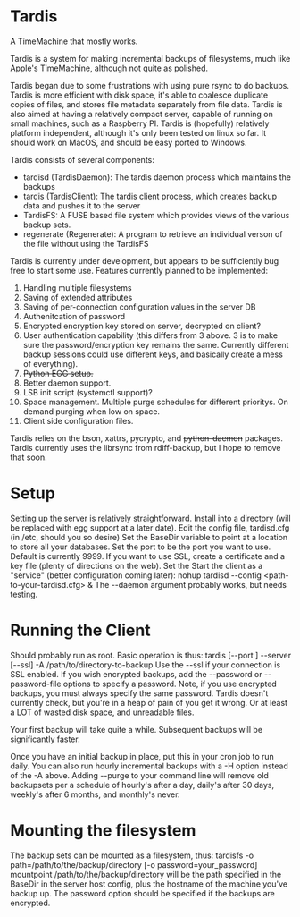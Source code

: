 Tardis
======

A TimeMachine that mostly works.

Tardis is a system for making incremental backups of filesystems, much like Apple's TimeMachine,
although not quite as polished.

Tardis began due to some frustrations with using pure rsync to do backups.  Tardis is more efficient with disk space,
it's able to coalesce duplicate copies of files, and stores file metadata separately from file data.  Tardis is also aimed
at having a relatively compact server, capable of running on small machines, such as a Raspberry PI.  Tardis is (hopefully)
relatively platform independent, although it's only been tested on linux so far.  It should work on MacOS, and should be
easy ported to Windows.

Tardis consists of several components:
* tardisd (TardisDaemon): The tardis daemon process which maintains the backups
* tardis  (TardisClient): The tardis client process, which creates backup data and pushes it to the server
* TardisFS: A FUSE based file system which provides views of the various backup sets.
* regenerate (Regenerate): A program to retrieve an individual verson of the file without using the TardisFS

Tardis is currently under development, but appears to be sufficiently bug free to start some use.
Features currently planned to be implemented:

1. Handling multiple filesystems
2. Saving of extended attributes
2. Saving of per-connection configuration values in the server DB
3. Authenitcation of password
4. Encrypted encryption key stored on server, decrypted on client?
5. User authentication capability (this differs from 3 above. 3 is to make sure the password/encryption key remains the same.  Currently different backup sessions could use different keys, and basically create a mess of everything).
6. ~~Python EGG setup.~~
7. Better daemon support.
8. LSB init script (systemctl support)?
9. Space management.  Multiple purge schedules for different prioritys.  On demand purging when low on space.
10. Client side configuration files.

Tardis relies on the bson, xattrs, pycrypto, and ~~python-daemon~~ packages.
Tardis currently uses the librsync from rdiff-backup, but I hope to remove that soon.

Setup
=====
Setting up the server is relatively straightforward.
Install into a directory (will be replaced with egg support at a later date).
Edit the config file, tardisd.cfg (in /etc, should you so desire)
Set the BaseDir variable to point at a location to store all your databases.
Set the port to be the port you want to use.  Default is currently 9999.
If you want to use SSL, create a certificate and a key file (plenty of directions on the web).
Set the 
Start the client as a "service" (better configuration coming later):
  nohup tardisd --config <path-to-your-tardisd.cfg> &
The --daemon argument probably works, but needs testing.

Running the Client
==================
Should probably run as root.  Basic operation is thus:
  tardis [--port <targetPort>] --server <host> [--ssl] -A /path/to/directory-to-backup <more paths here>
Use the --ssl if your connection is SSL enabled.
If you wish encrypted backups, add the --password or --password-file options to specify a password.  Note, if you use encrypted backups, you must always specify the same password.  Tardis doesn't currently check, but you're in a heap of pain of you get it wrong.  Or at least a LOT of wasted disk space, and unreadable files.

Your first backup will take quite a while.  Subsequent backups will be significantly faster.

Once you have an initial backup in place, put this in your cron job to run daily.
You can also run hourly incremental backups with a -H option instead of the -A above.
Adding --purge to your command line will remove old backupsets per a schedule of hourly's after a day, daily's after 30 days, weekly's after 6 months, and monthly's never.

Mounting the filesystem
=======================
The backup sets can be mounted as a filesystem, thus:
   tardisfs -o path=/path/to/the/backup/directory [-o password=your_password] mountpoint
/path/to/the/backup/directory will be the path specified in the BaseDir in the server host config, plus the hostname of the machine you've backup up.  The password option should be specified if the backups are encrypted.


